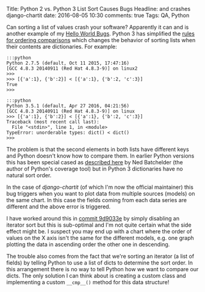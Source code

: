 Title: Python 2 vs. Python 3 List Sort Causes Bugs
Headline: and crashes django-chartit
date: 2016-08-05 10:30
comments: true
Tags: QA, Python

Can sorting a list of values crash your software? Apparently it can and is
another example of my
[Hello World Bugs]({filename}2016-03-25-hello-world-bug-challenge.markdown).
Python 3 has simplified the
[rules for ordering comparisons](https://docs.python.org/3/whatsnew/3.0.html#ordering-comparisons)
which changes the behavior of sorting lists when their contents are dictionaries.
For example:

    :::python
    Python 2.7.5 (default, Oct 11 2015, 17:47:16) 
    [GCC 4.8.3 20140911 (Red Hat 4.8.3-9)] on linux2
    >>> 
    >>> [{'a':1}, {'b':2}] < [{'a':1}, {'b':2, 'c':3}]
    True
    >>>

    :::python
    Python 3.5.1 (default, Apr 27 2016, 04:21:56) 
    [GCC 4.8.3 20140911 (Red Hat 4.8.3-9)] on linux
    >>> [{'a':1}, {'b':2}] < [{'a':1}, {'b':2, 'c':3}]
    Traceback (most recent call last):
      File "<stdin>", line 1, in <module>
    TypeError: unorderable types: dict() < dict()
    >>>


The problem is that the second elements in both lists have different keys
and Python doesn't know how to compare them. In earlier Python versions
this has been special cased as
[described here](http://stackoverflow.com/questions/3484293/is-there-a-description-of-how-cmp-works-for-dict-objects-in-python-2/3484456#3484456)
by Ned Batchelder (the author of Python's coverage tool) but in Python 3
dictionaries have no natural sort order.

In the case of *django-chartit* (of which I'm now the official maintainer) this
bug triggers when you want to plot data from multiple sources (models) on the same
chart. In this case the fields coming from each data series are different and the
above error is triggered.

I have worked around this in
[commit 9d9033e](https://github.com/chartit/django-chartit/commit/9d9033ecd5a8592a12872293cdf6d710cebf894f)
by simply disabling an iterator sort but this is sub-optimal and I'm not quite certain
what the side effect might be. I suspect you may end up with a chart where the order
of values on the X axis isn't the same for the different models, e.g. one graph plotting
the data in ascending order the other one in descending.

The trouble also comes from the fact that we're sorting an iterator (a list of fields) by
telling Python to use a list of dicts to determine the sort order. In this arrangement
there is no way to tell Python how we want to compare our dicts. The only solution I
can think about is creating a custom class and implementing a custom `__cmp__()` method
for this data structure!
